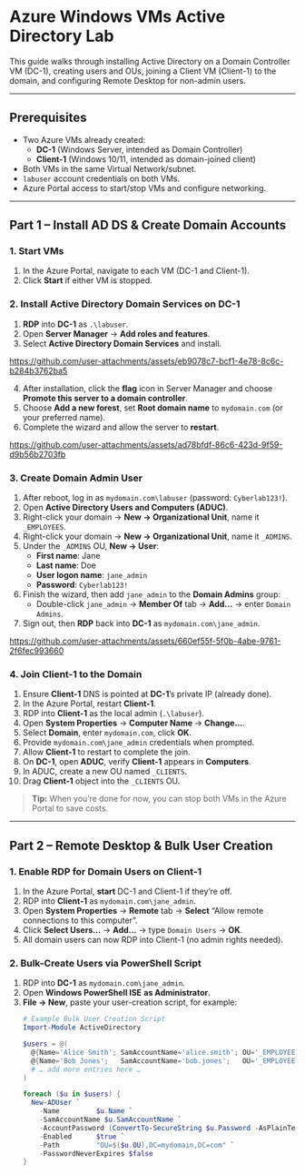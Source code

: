 # Azure Windows VMs Active Directory Lab

This guide walks through installing Active Directory on a Domain Controller VM (DC-1), creating users and OUs, joining a Client VM (Client-1) to the domain, and configuring Remote Desktop for non-admin users.  

---

## Prerequisites

- Two Azure VMs already created:
  - **DC-1** (Windows Server, intended as Domain Controller)
  - **Client-1** (Windows 10/11, intended as domain-joined client)
- Both VMs in the same Virtual Network/subnet.
- `labuser` account credentials on both VMs.
- Azure Portal access to start/stop VMs and configure networking.

---

## Part 1 – Install AD DS & Create Domain Accounts

### 1. Start VMs
1. In the Azure Portal, navigate to each VM (DC-1 and Client-1).
2. Click **Start** if either VM is stopped.

### 2. Install Active Directory Domain Services on DC-1
1. **RDP** into **DC-1** as `.\labuser`.
2. Open **Server Manager** → **Add roles and features**.
3. Select **Active Directory Domain Services** and install.

https://github.com/user-attachments/assets/eb9078c7-bcf1-4e78-8c6c-b284b3762ba5
   
4. After installation, click the **flag** icon in Server Manager and choose **Promote this server to a domain controller**.
5. Choose **Add a new forest**, set **Root domain name** to `mydomain.com` (or your preferred name).
6. Complete the wizard and allow the server to **restart**.


https://github.com/user-attachments/assets/ad78bfdf-86c6-423d-9f59-d9b56b2703fb


### 3. Create Domain Admin User
1. After reboot, log in as `mydomain.com\labuser` (password: `Cyberlab123!`).
2. Open **Active Directory Users and Computers (ADUC)**.
3. Right-click your domain → **New → Organizational Unit**, name it `_EMPLOYEES`.
4. Right-click your domain → **New → Organizational Unit**, name it `_ADMINS`.
5. Under the `_ADMINS` OU, **New → User**:
   - **First name**: Jane  
   - **Last name**: Doe  
   - **User logon name**: `jane_admin`  
   - **Password**: `Cyberlab123!`  
6. Finish the wizard, then add `jane_admin` to the **Domain Admins** group:
   - Double-click `jane_admin` → **Member Of** tab → **Add…** → enter `Domain Admins`.
7. Sign out, then **RDP** back into **DC-1** as `mydomain.com\jane_admin`.


https://github.com/user-attachments/assets/660ef55f-5f0b-4abe-9761-2f6fec993660


### 4. Join Client-1 to the Domain
1. Ensure **Client-1** DNS is pointed at **DC-1**’s private IP (already done).
2. In the Azure Portal, restart **Client-1**.
3. RDP into **Client-1** as the local admin (`.\labuser`).
4. Open **System Properties** → **Computer Name** → **Change…**.
5. Select **Domain**, enter `mydomain.com`, click **OK**.
6. Provide `mydomain.com\jane_admin` credentials when prompted.
7. Allow **Client-1** to restart to complete the join.
8. On **DC-1**, open **ADUC**, verify **Client-1** appears in **Computers**.
9. In ADUC, create a new OU named `_CLIENTS`.
10. Drag **Client-1** object into the `_CLIENTS` OU.

> **Tip:** When you’re done for now, you can stop both VMs in the Azure Portal to save costs.

---

## Part 2 – Remote Desktop & Bulk User Creation

### 1. Enable RDP for Domain Users on Client-1
1. In the Azure Portal, **start** DC-1 and Client-1 if they’re off.
2. RDP into **Client-1** as `mydomain.com\jane_admin`.
3. Open **System Properties** → **Remote** tab → **Select** “Allow remote connections to this computer”.
4. Click **Select Users…** → **Add…** → type `Domain Users` → **OK**.
5. All domain users can now RDP into Client-1 (no admin rights needed).

### 2. Bulk-Create Users via PowerShell Script
1. RDP into **DC-1** as `mydomain.com\jane_admin`.
2. Open **Windows PowerShell ISE** **as Administrator**.
3. **File → New**, paste your user-creation script, for example:
   ```powershell
   # Example Bulk User Creation Script
   Import-Module ActiveDirectory

   $users = @(
     @{Name='Alice Smith'; SamAccountName='alice.smith'; OU='_EMPLOYEES'; Password='P@ssw0rd1'},
     @{Name='Bob Jones';   SamAccountName='bob.jones';   OU='_EMPLOYEES'; Password='P@ssw0rd1'},
     # … add more entries here …
   )

   foreach ($u in $users) {
     New-ADUser `
       -Name         $u.Name `
       -SamAccountName $u.SamAccountName `
       -AccountPassword (ConvertTo-SecureString $u.Password -AsPlainText -Force) `
       -Enabled      $true `
       -Path         "OU=$($u.OU),DC=mydomain,DC=com" `
       -PasswordNeverExpires $false
   }

